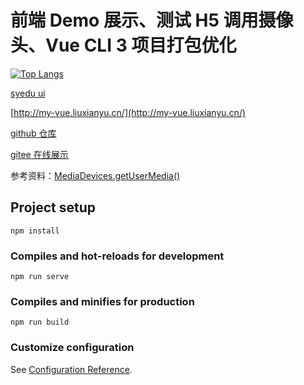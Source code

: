 # 前端 Demo 展示、测试 H5 调用摄像头、Vue CLI 3 项目打包优化

[![Top Langs](https://github-readme-stats.vercel.app/api/top-langs/?username=liuxy0551&layout=compact)](https://github.com/liuxy0551/my-vue)

[syedu ui](http://ui.syedu.tech)

[http://my-vue.liuxianyu.cn/](http://my-vue.liuxianyu.cn/)

[github 仓库](https://github.com/liuxy0551/my-vue)

[gitee 在线展示](https://liuxy0551.gitee.io/my-vue)

参考资料：[MediaDevices.getUserMedia()](https://developer.mozilla.org/zh-CN/docs/Web/API/MediaDevices/getUserMedia)


## Project setup
```
npm install
```

### Compiles and hot-reloads for development
```
npm run serve
```

### Compiles and minifies for production
```
npm run build
```

### Customize configuration
See [Configuration Reference](https://cli.vuejs.org/config/).
